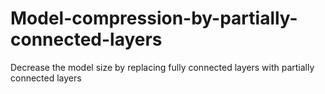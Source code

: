 # Model-compression-by-partially-connected-layers
Decrease the model size by replacing fully connected layers with partially connected layers
